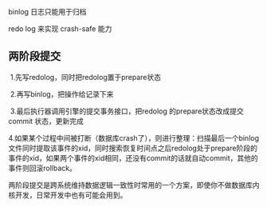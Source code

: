 binlog 日志只能用于归档

 redo  log 来实现 crash-safe 能力

## 两阶段提交

​            1.先写redolog，同时把redolog置于prepare状态

​            2.再写binlog，把操作给记录下来

​            3.最后执行器调用引擎的提交事务接口，把redolog 的prepare状态改成提交 commit 状态，更新完成

​            4.如果某个过程中间被打断（数据库crash了），则进行整理：扫描最后一个binlog文件同时提取该事件的xid，同时搜索恢复时间点之后redolog处于prepare阶段的事件的xid，如果两个事件的xid相同，还没有commit的话就自动commit，其他的事件则回滚rollback。



两阶段提交是跨系统维持数据逻辑一致性时常用的一个方案，即使你不做数据库内核开发，日常开发中也有可能会用到。


